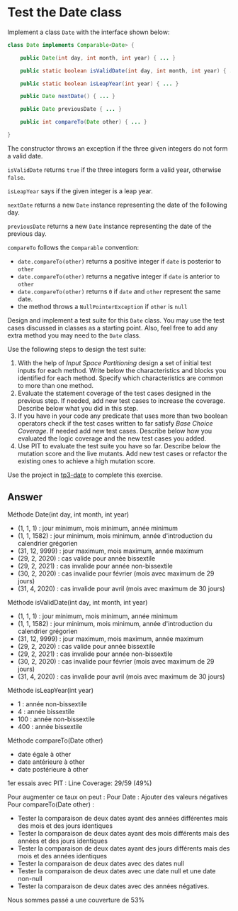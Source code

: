 # Test the Date class

Implement a class `Date` with the interface shown below:

```java
class Date implements Comparable<Date> {

    public Date(int day, int month, int year) { ... }

    public static boolean isValidDate(int day, int month, int year) { ... }

    public static boolean isLeapYear(int year) { ... }

    public Date nextDate() { ... }

    public Date previousDate { ... }

    public int compareTo(Date other) { ... }

}
```

The constructor throws an exception if the three given integers do not form a valid date.

`isValidDate` returns `true` if the three integers form a valid year, otherwise `false`.

`isLeapYear` says if the given integer is a leap year.

`nextDate` returns a new `Date` instance representing the date of the following day.

`previousDate` returns a new `Date` instance representing the date of the previous day.

`compareTo` follows the `Comparable` convention:

* `date.compareTo(other)` returns a positive integer if `date` is posterior to `other`
* `date.compareTo(other)` returns a negative integer if `date` is anterior to `other`
* `date.compareTo(other)` returns `0` if `date` and `other` represent the same date.
* the method throws a `NullPointerException` if `other` is `null` 

Design and implement a test suite for this `Date` class.
You may use the test cases discussed in classes as a starting point. 
Also, feel free to add any extra method you may need to the `Date` class.


Use the following steps to design the test suite:

1. With the help of *Input Space Partitioning* design a set of initial test inputs for each method. Write below the characteristics and blocks you identified for each method. Specify which characteristics are common to more than one method.
2. Evaluate the statement coverage of the test cases designed in the previous step. If needed, add new test cases to increase the coverage. Describe below what you did in this step.
3. If you have in your code any predicate that uses more than two boolean operators check if the test cases written to far satisfy *Base Choice Coverage*. If needed add new test cases. Describe below how you evaluated the logic coverage and the new test cases you added.
4. Use PIT to evaluate the test suite you have so far. Describe below the mutation score and the live mutants. Add new test cases or refactor the existing ones to achieve a high mutation score.

Use the project in [tp3-date](../code/tp3-date) to complete this exercise.

## Answer

Méthode Date(int day, int month, int year)
- (1, 1, 1) : jour minimum, mois minimum, année minimum
- (1, 1, 1582) : jour minimum, mois minimum, année d'introduction du calendrier grégorien
- (31, 12, 9999) : jour maximum, mois maximum, année maximum
- (29, 2, 2020) : cas valide pour année bissextile
- (29, 2, 2021) : cas invalide pour année non-bissextile
- (30, 2, 2020) : cas invalide pour février (mois avec maximum de 29 jours)
- (31, 4, 2020) : cas invalide pour avril (mois avec maximum de 30 jours)

Méthode isValidDate(int day, int month, int year)
- (1, 1, 1) : jour minimum, mois minimum, année minimum
- (1, 1, 1582) : jour minimum, mois minimum, année d'introduction du calendrier grégorien
- (31, 12, 9999) : jour maximum, mois maximum, année maximum
- (29, 2, 2020) : cas valide pour année bissextile
- (29, 2, 2021) : cas invalide pour année non-bissextile
- (30, 2, 2020) : cas invalide pour février (mois avec maximum de 29 jours)
- (31, 4, 2020) : cas invalide pour avril (mois avec maximum de 30 jours)

Méthode isLeapYear(int year)
- 1 : année non-bissextile
- 4 : année bissextile
- 100 : année non-bissextile
- 400 : année bissextile

Méthode compareTo(Date other)
- date égale à other
- date antérieure à other
- date postérieure à other


1er essais avec PIT : Line Coverage: 29/59 (49%)

Pour augmenter ce taux on peut :
Pour Date : Ajouter des valeurs négatives
Pour compareTo(Date other) :
- Tester la comparaison de deux dates ayant des années différentes mais des mois et des jours identiques
- Tester la comparaison de deux dates ayant des mois différents mais des années et des jours identiques
- Tester la comparaison de deux dates ayant des jours différents mais des mois et des années identiques
- Tester la comparaison de deux dates avec des dates null
- Tester la comparaison de deux dates avec une date null et une date non-null
- Tester la comparaison de deux dates avec des années négatives.

Nous sommes passé a une couverture de 53%